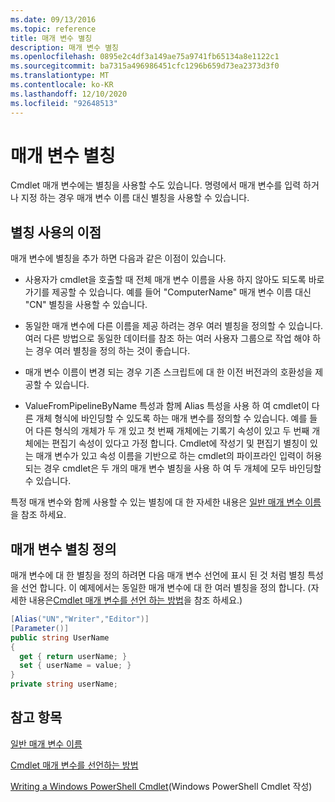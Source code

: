 ```yaml
---
ms.date: 09/13/2016
ms.topic: reference
title: 매개 변수 별칭
description: 매개 변수 별칭
ms.openlocfilehash: 0895e2c4df3a149ae75a9741fb65134a8e1122c1
ms.sourcegitcommit: ba7315a496986451cfc1296b659d73ea2373d3f0
ms.translationtype: MT
ms.contentlocale: ko-KR
ms.lasthandoff: 12/10/2020
ms.locfileid: "92648513"
---
```

# <a name="parameter-aliases"></a>매개 변수 별칭

Cmdlet 매개 변수에는 별칭을 사용할 수도 있습니다. 명령에서 매개 변수를 입력 하거나 지정 하는 경우 매개 변수 이름 대신 별칭을 사용할 수 있습니다.

## <a name="benefits-of-using-aliases"></a>별칭 사용의 이점

매개 변수에 별칭을 추가 하면 다음과 같은 이점이 있습니다.

- 사용자가 cmdlet을 호출할 때 전체 매개 변수 이름을 사용 하지 않아도 되도록 바로 가기를 제공할 수 있습니다. 예를 들어 "ComputerName" 매개 변수 이름 대신 "CN" 별칭을 사용할 수 있습니다.

- 동일한 매개 변수에 다른 이름을 제공 하려는 경우 여러 별칭을 정의할 수 있습니다. 여러 다른 방법으로 동일한 데이터를 참조 하는 여러 사용자 그룹으로 작업 해야 하는 경우 여러 별칭을 정의 하는 것이 좋습니다.

- 매개 변수 이름이 변경 되는 경우 기존 스크립트에 대 한 이전 버전과의 호환성을 제공할 수 있습니다.

- ValueFromPipelineByName 특성과 함께 Alias 특성을 사용 하 여 cmdlet이 다른 개체 형식에 바인딩할 수 있도록 하는 매개 변수를 정의할 수 있습니다. 예를 들어 다른 형식의 개체가 두 개 있고 첫 번째 개체에는 기록기 속성이 있고 두 번째 개체에는 편집기 속성이 있다고 가정 합니다. Cmdlet에 작성기 및 편집기 별칭이 있는 매개 변수가 있고 속성 이름을 기반으로 하는 cmdlet의 파이프라인 입력이 허용 되는 경우 cmdlet은 두 개의 매개 변수 별칭을 사용 하 여 두 개체에 모두 바인딩할 수 있습니다.

특정 매개 변수와 함께 사용할 수 있는 별칭에 대 한 자세한 내용은 [일반 매개 변수 이름](./common-parameter-names.md)을 참조 하세요.

## <a name="defining-parameter-aliases"></a>매개 변수 별칭 정의

매개 변수에 대 한 별칭을 정의 하려면 다음 매개 변수 선언에 표시 된 것 처럼 별칭 특성을 선언 합니다. 이 예제에서는 동일한 매개 변수에 대 한 여러 별칭을 정의 합니다. (자세한 내용은[Cmdlet 매개 변수를 선언 하는 방법](./how-to-declare-cmdlet-parameters.md)을 참조 하세요.)

```csharp
[Alias("UN","Writer","Editor")]
[Parameter()]
public string UserName
{
  get { return userName; }
  set { userName = value; }
}
private string userName;
```

## <a name="see-also"></a>참고 항목

[일반 매개 변수 이름](./common-parameter-names.md)

[Cmdlet 매개 변수를 선언하는 방법](./how-to-declare-cmdlet-parameters.md)

[Writing a Windows PowerShell Cmdlet](./writing-a-windows-powershell-cmdlet.md)(Windows PowerShell Cmdlet 작성)
